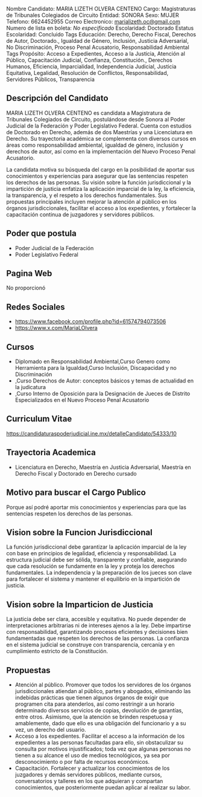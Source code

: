 Nombre Candidato: MARIA LIZETH OLVERA CENTENO
Cargo: Magistraturas de Tribunales Colegiados de Circuito
Entidad: SONORA
Sexo: MUJER
Telefono: 6624452955
Correo Electronico: marializeth.oc@gmail.com
Numero de lista en boleta: *No especificado*
Escolaridad: Doctorado
Estatus Escolaridad: Concluido
Tags Educación: Derecho, Derecho Fiscal, Derechos de Autor, Doctorado., Igualdad de Género, Inclusión, Justicia Adversarial, No Discriminación, Proceso Penal Acusatorio, Responsabilidad Ambiental
Tags Propósito: Acceso a Expedientes, Acceso a la Justicia, Atención al Público, Capacitación Judicial, Confianza, Constitución., Derechos Humanos, Eficiencia, Imparcialidad, Independencia Judicial, Justicia Equitativa, Legalidad, Resolución de Conflictos, Responsabilidad, Servidores Públicos, Transparencia


## Descripción del Candidato 

MARIA LIZETH OLVERA CENTENO es candidata a Magistratura de Tribunales Colegiados de Circuito, postulándose desde Sonora al Poder Judicial de la Federación y Poder Legislativo Federal. Cuenta con estudios de Doctorado en Derecho, además de dos Maestrías y una Licenciatura en Derecho. Su trayectoria académica se complementa con diversos cursos en áreas como responsabilidad ambiental, igualdad de género, inclusión y derechos de autor, así como en la implementación del Nuevo Proceso Penal Acusatorio.

La candidata motiva su búsqueda del cargo en la posibilidad de aportar sus conocimientos y experiencias para asegurar que las sentencias respeten los derechos de las personas. Su visión sobre la función jurisdiccional y la impartición de justicia enfatiza la aplicación imparcial de la ley, la eficiencia, la transparencia, y el respeto a los derechos fundamentales. Sus propuestas principales incluyen mejorar la atención al público en los órganos jurisdiccionales, facilitar el acceso a los expedientes, y fortalecer la capacitación continua de juzgadores y servidores públicos.


## Poder que postula

- Poder Judicial de la Federación
- Poder Legislativo Federal


## Pagina Web

No proporcionó


## Redes Sociales

- https://www.facebook.com/profile.php?id=61574794073506
- https://www.x.com/MariaLOlvera


## Cursos

- Diplomado en Responsabilidad Ambiental,Curso Genero como Herramienta para la Igualdad,Curso Inclusión, Discapacidad y no Discriminación
- ,Curso Derechos de Autor: conceptos básicos y temas de actualidad en la judicatura
- ,Curso Interno de Oposición para la Designación de Jueces de Distrito Especializados en el Nuevo Proceso Penal Acusatorio


## Curriculum Vitae

https://candidaturaspoderjudicial.ine.mx/detalleCandidato/54333/10


## Trayectoria Academica

- Licenciatura en Derecho, Maestría en Justicia Adversarial, Maestría en Derecho Fiscal y Doctorado en Derecho cursado


## Motivo para buscar el Cargo Publico

Porque así podré aportar mis conocimientos y experiencias para que las sentencias respeten los derechos de las personas.


## Vision sobre la Funcion Jurisdiccional

La función jurisdiccional debe garantizar la aplicación imparcial de la ley con base en principios de legalidad, eficiencia y responsabilidad. La estructura judicial debe ser sólida, transparente y confiable, asegurando que cada resolución se fundamente en la ley y proteja los derechos fundamentales. La independencia y la preparación de los jueces son clave para fortalecer el sistema y mantener el equilibrio en la impartición de justicia.


## Vision sobre la Imparticion de Justicia

La justicia debe ser clara, accesible y equitativa. No puede depender de interpretaciones arbitrarias ni de intereses ajenos a la ley. Debe impartirse con responsabilidad, garantizando procesos eficientes y decisiones bien fundamentadas que respeten los derechos de las personas. La confianza en el sistema judicial se construye con transparencia, cercanía y en cumplimiento estricto de la Constitución.


## Propuestas

- Atención al público. Promover que todos los servidores de los órganos jurisdiccionales atiendan al público, partes y abogados, eliminando las indebidas prácticas que tienen algunos órganos de exigir que programen cita para atenderlos, así como restringir a un horario determinado diversos servicios de copias, devolución de garantías, entre otros. Asimismo, que la atención se brinden respetuosa y amablemente, dado que ello es una obligación del funcionario y a su vez, un derecho del usuario.
- Acceso a los expedientes. Facilitar el acceso a la información de los expedientes a las personas facultadas para ello, sin obstaculizar su consulta por motivos injustificados; toda vez que algunas personas no tienen a su alcance el uso de medios tecnológicos, ya sea por desconocimiento o por falta de recursos económicos.
- Capacitación. Fortalecer y actualizar los conocimientos de los juzgadores y demás servidores públicos, mediante cursos, conversatorios y talleres en los que adquieran y compartan conocimientos, que posteriormente puedan aplicar al realizar su labor.

